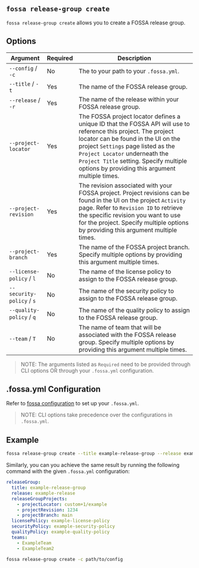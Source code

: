 ## `fossa release-group create`

`fossa release-group create` allows you to create a FOSSA release group.

## Options

Argument                  | Required | Description
--------------------------|----------|--------------------------------------------------------------------------------------------------------------------------------------
`--config` / `-c`         | No       | The to your path to your `.fossa.yml`.
`--title` / `-t`          | Yes      | The name of the FOSSA release group.
`--release` / `-r`        | Yes      | The name of the release within your FOSSA release group.
`--project-locator`       | Yes      | The FOSSA project locator defines a unique ID that the FOSSA API will use to reference this project. The project locator can be found in the UI on the project `Settings` page listed as the `Project Locator` underneath the `Project Title` setting. Specify multiple options by providing this argument multiple times.
`--project-revision`      | Yes      | The revision associated with your FOSSA project. Project revisions can be found in the UI on the project `Activity` page. Refer to `Revision ID` to retrieve the specific revision you want to use for the project. Specify multiple options by providing this argument multiple times.
`--project-branch`        | Yes      | The name of the FOSSA project branch. Specify multiple options by providing this argument multiple times.
`--license-policy` / `l`  | No       | The name of the license policy to assign to the FOSSA release group. 
`--security-policy` / `s` | No       | The name of the security policy to assign to the FOSSA release group. 
`--quality-policy` / `q`  | No       | The name of the quality policy to assign to the FOSSA release group.
`--team` / `T`            | No       | The name of team that will be associated with the FOSSA release group. Specify multiple options by providing this argument multiple times.

> NOTE: The arguments listed as `Required` need to be provided through CLI options OR through your `.fossa.yml` configuration.

## .fossa.yml Configuration

Refer to [fossa configuration](../../files/fossa-yml.md) to set up your `.fossa.yml`.

> NOTE: CLI options take precedence over the configurations in `.fossa.yml`.

## Example

```bash
fossa release-group create --title example-release-group --release example-release --project-locator custom+1/example --project-revision 1234 --project-branch main --license-policy example-license-policy --security-policy example-security-policy --quality-policy example-quality-policy --team ExampleTeam --team ExampleTeam2
``` 

Similarly, you can you achieve the same result by running the following command with the given `.fossa.yml` configuration:

```yaml
releaseGroup:
  title: example-release-group
  release: example-release
  releaseGroupProjects:
    - projectLocator: custom+1/example
    - projectRevision: 1234
    - projectBranch: main 
  licensePolicy: example-license-policy
  securityPolicy: example-security-policy
  qualityPolicy: example-quality-policy
  teams:
    - ExampleTeam
    - ExampleTeam2
```

```bash
fossa release-group create -c path/to/config
``` 
